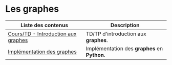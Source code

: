 # Les graphes

| Liste des contenus                      | Description                                              |
| --------------------------------------- | -------------------------------------------------------- |
| [Cours/TD - Introduction aux graphes](cours.md) | TD/TP d'introduction aux **graphes**. |
| [Implémentation des graphes](implementation.md) | Implémentation des **graphes** en **Python**. |